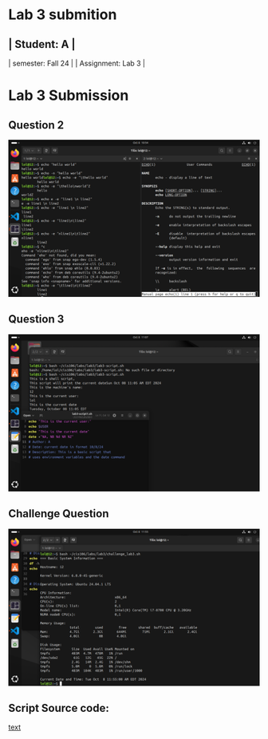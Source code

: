 # Lab 3 submition

|  Student: A       |
--------------------
| semester: Fall 24 |
| Assignment: Lab 3 |

# Lab 3 Submission

## Question 2
![alt text](../../labs/lab3/q2.1.png)

## Question 3
![alt text](../../labs/lab3/q3.1.png)

## Challenge Question
![alt text](../../labs/lab3/q4.1.png)

## Script Source code:
[text](../../labs/lab3/challenge_lab3.sh)

